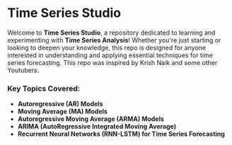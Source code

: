 
# Time Series Studio

Welcome to **Time Series Studio**, a repository dedicated to learning and experimenting with **Time Series Analysis**! Whether you're just starting or looking to deepen your knowledge, this repo is designed for anyone interested in understanding and applying essential techniques for time series forecasting. This repo was inspired by Krish Naik and some other Youtubers.

### Key Topics Covered:
- **Autoregressive (AR) Models**
- **Moving Average (MA) Models**
- **Autoregressive Moving Average (ARMA) Models**
- **ARIMA (AutoRegressive Integrated Moving Average)**
- **Recurrent Neural Networks (RNN-LSTM) for Time Series Forecasting**